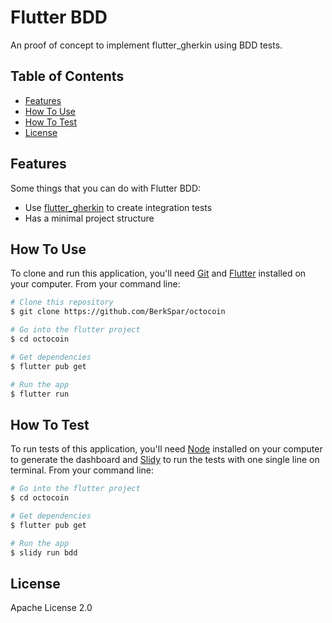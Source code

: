 # Flutter BDD

An proof of concept to implement flutter_gherkin using BDD tests.

## Table of Contents

- [Features](#features)
- [How To Use](#how-to-use)
- [How To Test](#how-to-test)
- [License](#license)

## Features

Some things that you can do with Flutter BDD:

* Use [flutter_gherkin](https://pub.dev/packages/flutter_gherkin) to create integration tests
* Has a minimal project structure

## How To Use

To clone and run this application, you'll need [Git](https://git-scm.com) and [Flutter](https://flutter.dev/docs/get-started/install) installed on your computer. From your command line:

```bash
# Clone this repository
$ git clone https://github.com/BerkSpar/octocoin

# Go into the flutter project
$ cd octocoin

# Get dependencies
$ flutter pub get

# Run the app
$ flutter run
```

## How To Test
To run tests of this application, you'll need [Node](https://nodejs.org/en) installed on your computer to generate the dashboard and [Slidy](https://pub.dev/packages/slidy) to run the tests with one single line on terminal. From your command line:

```bash
# Go into the flutter project
$ cd octocoin

# Get dependencies
$ flutter pub get

# Run the app
$ slidy run bdd
```

## License

Apache License 2.0
